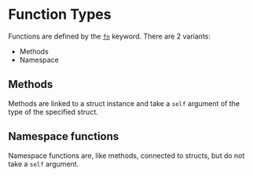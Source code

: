 # Function Types

Functions are defined by the [```fn```](fn.md#fn) keyword. There are 2 variants:

- Methods
- Namespace

## Methods
Methods are linked to a struct instance and take a ```self``` argument of the type of the specified struct.

## Namespace functions
Namespace functions are, like methods, connected to structs, but do not take a ```self``` argument.